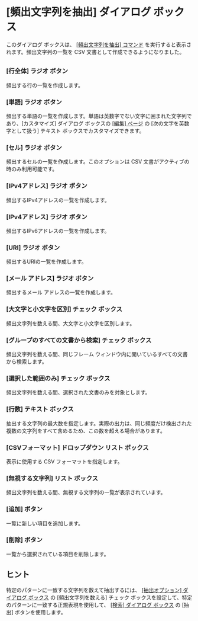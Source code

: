 # \[頻出文字列を抽出\] ダイアログ ボックス

このダイアログ ボックスは、 [\[頻出文字列を抽出\] コマンド](../../cmd/search/extract_frequent) を実行すると表示されます。頻出文字列の一覧を CSV 文書として作成できるようになりました。

## 

### \[行全体\] ラジオ ボタン

頻出する行の一覧を作成します。

### \[単語\] ラジオ ボタン

頻出する単語の一覧を作成します。単語は英数字でない文字に囲まれた文字列であり、\[カスタマイズ\] ダイアログ ボックスの [\[編集\] ページ](../customize/edit/index) の \[次の文字を英数字として扱う\] テキスト ボックスでカスタマイズできます。

### \[セル\] ラジオ ボタン

頻出するセルの一覧を作成します。このオプションは CSV 文書がアクティブの時のみ利用可能です。

### \[IPv4アドレス\] ラジオ ボタン

頻出するIPv4アドレスの一覧を作成します。

### \[IPv4アドレス\] ラジオ ボタン

頻出するIPv6アドレスの一覧を作成します。

### \[URI\] ラジオ ボタン

頻出するURIの一覧を作成します。

### \[メール アドレス\] ラジオ ボタン

頻出するメール アドレスの一覧を作成します。

### \[大文字と小文字を区別\] チェック ボックス

頻出文字列を数える間、大文字と小文字を区別します。

### \[グループのすべての文書から検索\] チェック ボックス

頻出文字列を数える間、同じフレーム ウィンドウ内に開いているすべての文書から検索します。

### \[選択した範囲のみ\] チェック ボックス

頻出文字列を数える間、選択された文書のみを対象とします。

### \[行数\] テキスト ボックス

抽出する文字列の最大数を指定します。実際の出力は、同じ頻度だけ検出された複数の文字列をすべて含めるため、この数を超える場合があります。

### \[CSVフォーマット\] ドロップダウン リスト ボックス

表示に使用する CSV フォーマットを指定します。

### \[無視する文字列\] リスト ボックス

頻出文字列を数える間、無視する文字列の一覧が表示されています。

### \[追加\] ボタン

一覧に新しい項目を追加します。

### \[削除\] ボタン

一覧から選択されている項目を削除します。

## ヒント

特定のパターンに一致する文字列を数えて抽出するには、 [\[抽出オプション\] ダイアログ ボックス](../extract_options/index) の \[頻出文字列を数える\] チェック ボックスを設定して、特定のパターンに一致する正規表現を使用して、 [\[検索\] ダイアログ ボックス](../find/index) の \[抽出\] ボタンを使用します。

